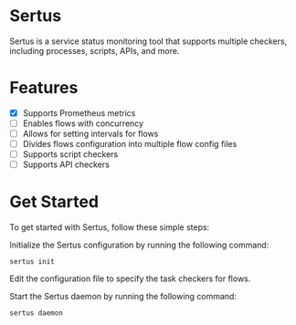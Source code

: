 # Sertus
Sertus is a service status monitoring tool that supports multiple checkers, including processes, scripts, APIs, and more.

# Features
- [x] Supports Prometheus metrics
- [ ] Enables flows with concurrency
- [ ] Allows for setting intervals for flows
- [ ] Divides flows configuration into multiple flow config files
- [ ] Supports script checkers
- [ ] Supports API checkers

# Get Started
To get started with Sertus, follow these simple steps:

Initialize the Sertus configuration by running the following command:
```shell
sertus init
```
Edit the configuration file to specify the task checkers for flows.

Start the Sertus daemon by running the following command:
``` shell
sertus daemon
```
